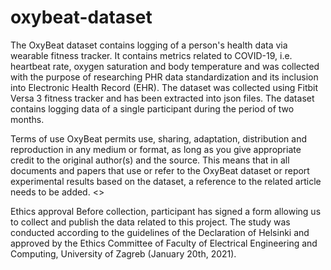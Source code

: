 # oxybeat-dataset

The OxyBeat dataset contains logging of a person's health data via wearable fitness tracker. It contains metrics related to COVID-19, i.e. heartbeat rate, oxygen saturation and body temperature and was collected with the purpose of researching PHR data standardization and its inclusion into Electronic Health Record (EHR). The dataset was collected using Fitbit Versa 3 fitness tracker and has been extracted into json files. The dataset contains logging data of a single participant during the period of two months.

Terms of use
OxyBeat permits use, sharing, adaptation, distribution and reproduction in any medium or format, as long as you give appropriate credit to the original author(s) and the source.  This means that in all documents and papers that use or refer to the OxyBeat dataset or report experimental results based on the dataset, a reference to the related article needs to be added.
<>

Ethics approval
Before collection, participant has signed a form allowing us to collect and publish the data related to this project. The study was conducted according to the guidelines of the Declaration of Helsinki and approved by the Ethics Committee of Faculty of Electrical Engineering and Computing, University of Zagreb (January 20th, 2021).
